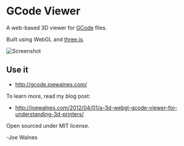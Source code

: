 GCode Viewer
============

A web-based 3D viewer for [GCode](http://en.wikipedia.org/wiki/G-code) files.

Built using WebGL and [three.js](https://github.com/mrdoob/three.js/).

![Screenshot](https://github.com/joewalnes/gcode-viewer/raw/master/screenshots/octocat1.png)

Use it
------

* http://gcode.joewalnes.com/

To learn more, read my blog post:

* http://joewalnes.com/2012/04/01/a-3d-webgl-gcode-viewer-for-understanding-3d-printers/

Open sourced under MIT license.

-Joe Walnes
